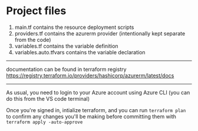 # Project files
1. main.tf contains the resource deployment scripts
2. providers.tf contains the azurerm provider (intentionally kept separate from the code)
3. variables.tf contains the variable definition
4. variables.auto.tfvars contains the variable declaration

*****

documentation can be found in terraform registry
https://registry.terraform.io/providers/hashicorp/azurerm/latest/docs

*****
As usual, you need to login to your Azure account using Azure CLI (you can do this from the VS code terminal)

Once you're signed in, intialize terraform, and you can run 
`terraform plan`
to confirm any changes you'll be making before committing them with 
`terraform apply -auto-approve`
